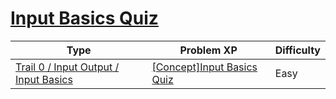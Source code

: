 # [Input Basics Quiz](https://www.codetree.ai/trails/complete/curated-cards/nl-pre-input-basics)

|Type|Problem XP|Difficulty|
|---|---|---|
|[Trail 0 / Input Output / Input Basics](https://www.codetree.ai/trail-info/codetree-101/)|[[Concept]Input Basics Quiz](https://www.codetree.ai/trails/complete/curated-cards/nl-pre-input-basics/)|Easy|

